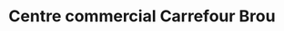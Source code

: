 ---
title: "Centre commercial Carrefour Brou"
url: /bourg-en-bresse/centre-commercial-carrefour-brou/
shop: Einkaufszentrum
---